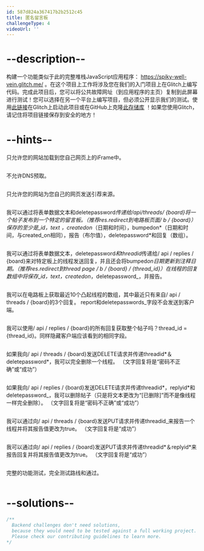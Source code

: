 ```yaml
---
id: 587d824a367417b2b2512c45
title: 匿名留言板
challengeType: 4
videoUrl: ''
---
```


# --description--

构建一个功能类似于此的完整堆栈JavaScript应用程序： <https://spiky-well-vein.glitch.me/> 。在这个项目上工作将涉及您在我们的入门项目上在Glitch上编写代码。完成此项目后，您可以将公共故障网址（到应用程序的主页）复制到此屏幕进行测试！您可以选择在另一个平台上编写项目，但必须公开显示我们的测试。使用[此链接](https://glitch.com/#!/import/github/freeCodeCamp/boilerplate-project-messageboard/)在Glitch上启动此项目或在GitHub上克隆[此存储库](https://github.com/freeCodeCamp/boilerplate-project-messageboard/) ！如果您使用Glitch，请记住将项目链接保存到安全的地方！

# --hints--

只允许您的网站加载到您自己网页上的iFrame中。

```js

```

不允许DNS预取。

```js

```

只允许您的网站为您自己的网页发送引荐来源。

```js

```

我可以通过将表单数据文本和deletepassword*传递给/api/threads/ {board}将一个帖子发布到一个特定的留言板。（推荐res.redirect到电路板页面/ b / {board}）保存的至少是\_id，text ，createdon*（日期和时间），bumpedon*（日期和时间，与created_on相同），报告（布尔值），deletepassword*和回复（数组）。

```js

```

我可以通过将表单数据文本，deletepassword*和threadid*传递给/ api / replies / {board}来对特定板上的线程发送回复，并且还会将bumped*on日期更新到注释日期。（推荐res.redirect到thread page / b / {board} / {thread_id}）在线程的回复数组中将保存\_id，text，createdon*，deletepassword\_，并报告。

```js

```

我可以在电路板上获取最近10个凸起线程的数组，其中最近只有来自/ api / threads / {board}的3个回复。 report和deletepasswords\_字段不会发送到客户端。

```js

```

我可以使用/ api / replies / {board}的所有回复获取整个帖子吗？thread_id = {thread_id}。同样隐藏客户端应该看到的相同字段。

```js

```

如果我向/ api / threads / {board}发送DELETE请求并传递threadid*＆deletepassword*，我可以完全删除一个线程。 （文字回复将是“密码不正确”或“成功”）

```js

```

如果我向/ api / replies / {board}发送DELETE请求并传递threadid*，replyid*和deletepassword\_，我可以删除帖子（只是将文本更改为“[已删除]”而不是像线程一样完全删除）。 （文字回复将是“密码不正确”或“成功”）

```js

```

我可以通过向/ api / threads / {board}发送PUT请求并传递threadid\_来报告一个线程并将其报告值更改为true。 （文字回复将是“成功”）

```js

```

我可以通过向/ api / replies / {board}发送PUT请求并传递threadid*＆replyid*来报告回复并将其报告值更改为true。 （文字回复将是“成功”）

```js

```

完整的功能测试，完全测试路线和通过。

```js

```

# --solutions--

```js
/**
  Backend challenges don't need solutions, 
  because they would need to be tested against a full working project. 
  Please check our contributing guidelines to learn more.
*/
```
